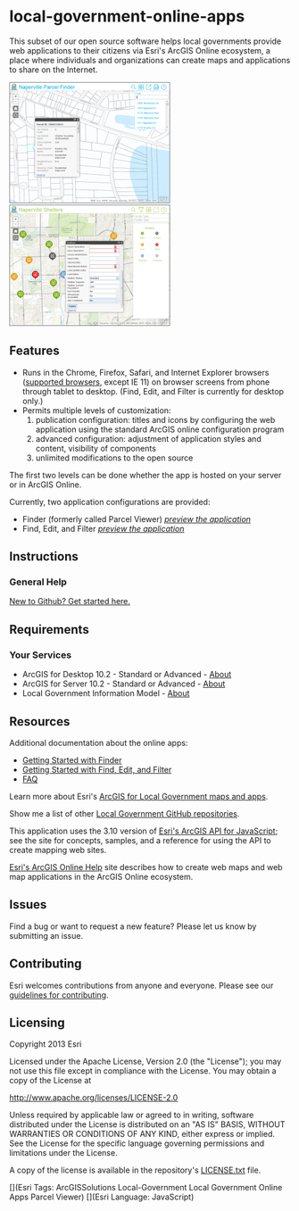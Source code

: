 [FinderPreview]: http://www.arcgis.com/apps/Solutions/s2.html?app=apps2/Finder
[FinderThumbnail]: local-government-online-apps.png "Preview the Local Government Online App using the 'Finder' configuration"
[FEFPreview]: http://www.arcgis.com/apps/Solutions/s2.html?app=apps2/FindEditFilter
[FEFThumbnail]: local-government-online-apps2.png "Preview the Local Government Online App using the 'Find, Edit, and Filter' configuration"

[Getting Started with Finder]: doc/GettingStartedWithFinder.md
[Getting Started with Find, Edit, and Filter]: doc/GettingStartedWithFindEditFilter.md
[FAQ]: doc/FAQ.md
[Background information about web application templates]: http://resources.arcgis.com/en/help/arcgisonline/index.html#/About_web_application_templates/010q000000nt000000/
[Esri's ArcGIS Online Help]: http://resources.arcgis.com/en/help/arcgisonline/

[ArcGIS for Local Government maps and apps]: http://solutions.arcgis.com/local-government/
[Local Government GitHub repositories]: http://esri.github.io/#Local-Government
[LGInfoModel]: http://www.arcgis.com/home/item.html?id=ae175b36c4154dda987127dff879350d

[Esri's ArcGIS API for JavaScript]: http://help.arcgis.com/en/webapi/javascript/arcgis/
[supported browsers]: http://help.arcgis.com/en/webapi/javascript/arcgis/jshelp/#supported_browsers
[ArcGISDesktop]: http://www.esri.com/software/arcgis/arcgis-for-desktop
[ArcGISServer]: http://www.esri.com/software/arcgis/arcgisserver

[New to Github? Get started here.]: http://htmlpreview.github.com/?https://github.com/Esri/esri.github.com/blob/master/help/esri-getting-to-know-github.html
[guidelines for contributing]: https://github.com/esri/contributing
[LICENSE.txt]: LICENSE.txt

# local-government-online-apps

This subset of our open source software helps local governments provide web applications to their citizens via Esri's ArcGIS Online ecosystem, a place where individuals and organizations can create maps and applications to share on the Internet.

[![Image of Local Government Online App using the 'Finder' configuration][FinderThumbnail]][FinderPreview] [![Image of Local Government Online App using the 'Find, Edit, and Filter' configuration][FEFThumbnail]][FEFPreview]

## Features

* Runs in the Chrome, Firefox, Safari, and Internet Explorer browsers ([supported browsers][], except IE 11) on browser screens from phone through tablet to desktop. (Find, Edit, and Filter is currently for desktop only.)
* Permits multiple levels of customization:
    1. publication configuration: titles and icons by configuring the web application using the standard ArcGIS online configuration program
    2. advanced configuration: adjustment of application styles and content, visibility of components
    3. unlimited modifications to the open source

The first two levels can be done whether the app is hosted on your server or in ArcGIS Online.

Currently, two application configurations are provided:

* Finder (formerly called Parcel Viewer) *[preview the application][FinderPreview]*
* Find, Edit, and Filter *[preview the application][FEFPreview]*

## Instructions

### General Help
[New to Github? Get started here.][]

## Requirements

### Your Services

* ArcGIS for Desktop 10.2 - Standard or Advanced - [About][ArcGISDesktop]
* ArcGIS for Server 10.2 - Standard or Advanced - [About][ArcGISServer]
* Local Government Information Model - [About][LGInfoModel]

## Resources

Additional documentation about the online apps:

* [Getting Started with Finder][]
* [Getting Started with Find, Edit, and Filter][]
* [FAQ][]

Learn more about Esri's [ArcGIS for Local Government maps and apps][].

Show me a list of other [Local Government GitHub repositories][].

This application uses the 3.10 version of [Esri's ArcGIS API for JavaScript][]; see the site for concepts, samples, and a reference for using the API to create mapping web sites.

[Esri's ArcGIS Online Help][] site describes how to create web maps and web map applications in the ArcGIS Online ecosystem.

## Issues

Find a bug or want to request a new feature?  Please let us know by submitting an issue.

## Contributing

Esri welcomes contributions from anyone and everyone. Please see our [guidelines for contributing][].

## Licensing

Copyright 2013 Esri

Licensed under the Apache License, Version 2.0 (the "License"); you may not use this file except in compliance with the License. You may obtain a copy of the License at

   http://www.apache.org/licenses/LICENSE-2.0

Unless required by applicable law or agreed to in writing, software distributed under the License is distributed on an "AS IS" BASIS, WITHOUT WARRANTIES OR CONDITIONS OF ANY KIND, either express or implied. See the License for the specific language governing permissions and limitations under the License.

A copy of the license is available in the repository's [LICENSE.txt][] file.

[](Esri Tags: ArcGISSolutions Local-Government Local Government Online Apps Parcel Viewer)
[](Esri Language: JavaScript)
